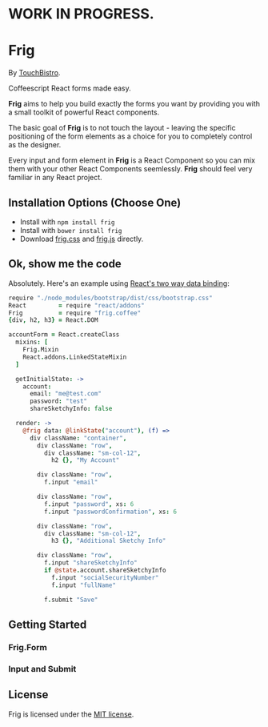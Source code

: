 # WORK IN PROGRESS.

# Frig

By [TouchBistro](http://touchbistro.com/).

Coffeescript React forms made easy.

**Frig** aims to help you build exactly the forms you want by providing you with a small toolkit of powerful React components.

The basic goal of **Frig** is to not touch the layout - leaving the specific positioning of the form elements as a choice for you to completely control as the designer.

Every input and form element in **Frig** is a React Component so you can mix them with your other React Components seemlessly. **Frig** should feel very familiar in any React project.


## Installation Options (Choose One)

* Install with `npm install frig`
* Install with `bower install frig`
* Download [frig.css](https://raw.githubusercontent.com/TouchBistro/frig/master/dist/frig.css) and [frig.js](https://raw.githubusercontent.com/TouchBistro/frig/master/dist/frig.js) directly.


## Ok, show me the code

Absolutely. Here's an example using [React's two way data binding](https://facebook.github.io/react/docs/two-way-binding-helpers.html):

```coffeescript
require "./node_modules/bootstrap/dist/css/bootstrap.css"
React         = require "react/addons"
Frig          = require "frig.coffee"
{div, h2, h3} = React.DOM

accountForm = React.createClass
  mixins: [
    Frig.Mixin
    React.addons.LinkedStateMixin
  ]

  getInitialState: ->
    account:
      email: "me@test.com"
      password: "test"
      shareSketchyInfo: false

  render: ->
    @frig data: @linkState("account"), (f) =>
      div className: "container",
        div className: "row",
          div className: "sm-col-12",
            h2 {}, "My Account"

        div className: "row",
          f.input "email"

        div className: "row",
          f.input "password", xs: 6
          f.input "passwordConfirmation", xs: 6

        div className: "row",
          div className: "sm-col-12",
            h3 {}, "Additional Sketchy Info"

        div className: "row",
          f.input "shareSketchyInfo"
          if @state.account.shareSketchyInfo
            f.input "socialSecurityNumber"
            f.input "fullName"

          f.submit "Save"
```

## Getting Started

### Frig.Form

### Input and Submit

## License

Frig is licensed under the [MIT license](https://raw.githubusercontent.com/TouchBistro/frig/master/LICENSE).